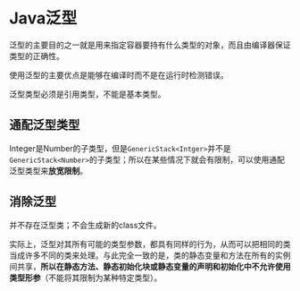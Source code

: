 # Java泛型


泛型的主要目的之一就是用来指定容器要持有什么类型的对象，而且由编译器保证类型的正确性。

使用泛型的主要优点是能够在编译时而不是在运行时检测错误。






泛型类型必须是引用类型，不能是基本类型。



## 通配泛型类型

Integer是Number的子类型，但是``GenericStack<Intger>``并不是``GenericStack<Number>``的子类型；所以在某些情况下就会有限制，可以使用通配泛型类型来**放宽限制**。



## 消除泛型

并不存在泛型类；不会生成新的class文件。

实际上，泛型对其所有可能的类型参数，都具有同样的行为，从而可以把相同的类当成许多不同的类来处理。与此完全一致的是，类的静态变量和方法在所有的实例间共享，**所以在静态方法、静态初始化块或静态变量的声明和初始化中不允许使用类型形参**（不能将其限制为某种特定类型）。



